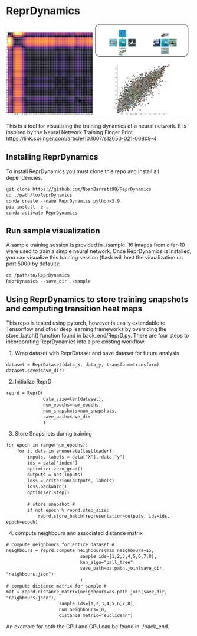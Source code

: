 # ReprDynamics

![alt text](img/dashboard.png)

This is a tool for visualizing the training dynamics of a neural network. It is inspired by the Neural Network Training Finger Print https://link.springer.com/article/10.1007/s12650-021-00809-4

## Installing ReprDynamics

To install ReprDynamics you must clone this repo and install all dependencies.

```
git clone https://github.com/NoahBarrett98/ReprDynamics
cd ./path/to/ReprDynamics
conda create --name ReprDynamics python=3.9
pip install -e .
conda activate ReprDynamics
```


## Run sample visualization

A sample training session is provided in ./sample. 16 images from cifar-10 were used to train a simple neural network. Once ReprDynamics is installed, you can visualize this training session (flask will host the visualization on port 5000 by default):

```
cd /path/to/ReprDynamics
ReprDynamics --save_dir ./sample
```


## Using ReprDynamics to store training snapshots and computing transition heat maps

This repo is tested using pytorch, however is easily extendable to Tensorflow and other deep learning frameworks by overriding the store_batch() function found in back_end/ReprD.py. There are four steps to incorporating ReprDynamics into a pre existing workflow. 


1. Wrap dataset with ReprDataset and save dataset for future analysis
```
dataset = ReprDataset(data_x, data_y, transform=transform)
dataset.save(save_dir)
```

2. Initialize ReprD
```
reprd = ReprD(
              data_size=len(dataset),
              num_epochs=num_epochs,
              num_snapshots=num_snapshots,
              save_path=save_dir
              )
```

3. Store Snapshots during training
```
for epoch in range(num_epochs):
    for i, data in enumerate(testloader):
        inputs, labels = data["X"], data["y"] 
        ids = data["index"]
        optimizer.zero_grad()
        outputs = net(inputs)
        loss = criterion(outputs, labels)
        loss.backward()
        optimizer.step()

        # store snapshot #
        if not epoch % reprd.step_size:
            reprd.store_batch(representation=outputs, ids=ids, epoch=epoch)
```

4. compute neighbours and associated distance matrix 

```
# compute neighbours for entire dataset #
neighbours = reprd.compute_neighbours(max_neighbours=15,
                            sample_ids=[1,2,3,4,5,6,7,8],
                            knn_algo="ball_tree",
                            save_path=os.path.join(save_dir, "neighbours.json")
                            )
# compute distance matrix for sample #
mat = reprd.distance_matrix(neighbours=os.path.join(save_dir, "neighbours.json"), 
                    sample_ids=[1,2,3,4,5,6,7,8],
                    num_neighbours=10,
                    distance_metric="euclidean")

```


An example for both the CPU and GPU can be found in ./back_end. 